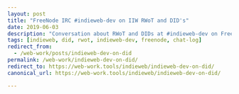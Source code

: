 ```yaml
---
layout: post
title: "FreeNode IRC #indieweb-dev on IIW RWoT and DID's"
date: 2019-06-03
description: "Conversation about RWoT and DIDs at #indieweb-dev on Freenode"
tags: [indieweb, did, rwot, indieweb-dev, freenode, chat-log]
redirect_from:
  - /web-work/posts/indieweb-dev-on-did
permalink: /web-work/indieweb-dev-on-did/
redirect_to: https://web-work.tools/indieweb/indieweb-dev-on-did/
canonical_url: https://web-work.tools/indieweb/indieweb-dev-on-did/

---
```

